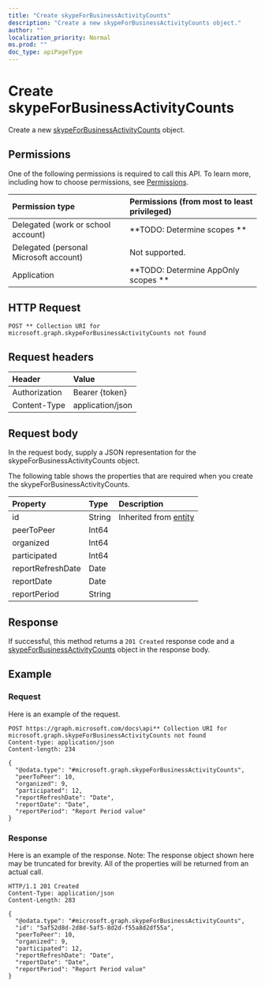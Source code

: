 ```yaml
---
title: "Create skypeForBusinessActivityCounts"
description: "Create a new skypeForBusinessActivityCounts object."
author: ""
localization_priority: Normal
ms.prod: ""
doc_type: apiPageType
---
```


# Create skypeForBusinessActivityCounts

Create a new [skypeForBusinessActivityCounts](../resources/skypeforbusinessactivitycounts.md) object.

## Permissions
One of the following permissions is required to call this API. To learn more, including how to choose permissions, see [Permissions](/concepts/permissions-reference.md).

|Permission type|Permissions (from most to least privileged)|
|:---|:---|
|Delegated (work or school account)|**TODO: Determine scopes **|
|Delegated (personal Microsoft account)|Not supported.|
|Application|**TODO: Determine AppOnly scopes **|

## HTTP Request
<!-- {
  "blockType": "ignored"
}
-->
``` http
POST ** Collection URI for microsoft.graph.skypeForBusinessActivityCounts not found
```

## Request headers
|Header|Value|
|:---|:---|
|Authorization|Bearer {token}|
|Content-Type|application/json|

## Request body
In the request body, supply a JSON representation for the skypeForBusinessActivityCounts object.

The following table shows the properties that are required when you create the skypeForBusinessActivityCounts.

|Property|Type|Description|
|:---|:---|:---|
|id|String| Inherited from [entity](../resources/entity.md)|
|peerToPeer|Int64||
|organized|Int64||
|participated|Int64||
|reportRefreshDate|Date||
|reportDate|Date||
|reportPeriod|String||



## Response
If successful, this method returns a `201 Created` response code and a [skypeForBusinessActivityCounts](../resources/skypeforbusinessactivitycounts.md) object in the response body.

## Example

### Request
Here is an example of the request.
<!-- {
  "blockType": "request",
  "name": "create_skypeforbusinessactivitycounts_from_"
}
-->
``` http
POST https://graph.microsoft.com/docs\api** Collection URI for microsoft.graph.skypeForBusinessActivityCounts not found
Content-type: application/json
Content-length: 234

{
  "@odata.type": "#microsoft.graph.skypeForBusinessActivityCounts",
  "peerToPeer": 10,
  "organized": 9,
  "participated": 12,
  "reportRefreshDate": "Date",
  "reportDate": "Date",
  "reportPeriod": "Report Period value"
}
```

### Response
Here is an example of the response. Note: The response object shown here may be truncated for brevity. All of the properties will be returned from an actual call.
<!-- {
  "blockType": "response",
  "truncated": true,
  "@odata.type": "microsoft.graph.skypeforbusinessactivitycounts"
}
-->
``` http
HTTP/1.1 201 Created
Content-Type: application/json
Content-Length: 283

{
  "@odata.type": "#microsoft.graph.skypeForBusinessActivityCounts",
  "id": "5af52d8d-2d8d-5af5-8d2d-f55a8d2df55a",
  "peerToPeer": 10,
  "organized": 9,
  "participated": 12,
  "reportRefreshDate": "Date",
  "reportDate": "Date",
  "reportPeriod": "Report Period value"
}
```

